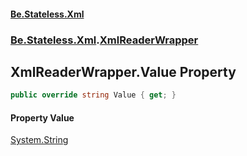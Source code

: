 #### [Be.Stateless.Xml](README.md 'README')
### [Be.Stateless.Xml](Be.Stateless.Xml.md 'Be.Stateless.Xml').[XmlReaderWrapper](XmlReaderWrapper.md 'Be.Stateless.Xml.XmlReaderWrapper')

## XmlReaderWrapper.Value Property

```csharp
public override string Value { get; }
```

#### Property Value
[System.String](https://docs.microsoft.com/en-us/dotnet/api/System.String 'System.String')